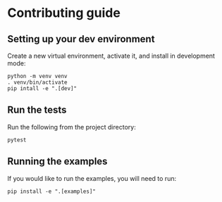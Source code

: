 # Contributing guide

## Setting up your dev environment

Create a new virtual environment, activate it, and install in development mode:
```shell
python -m venv venv
. venv/bin/activate
pip intall -e ".[dev]"
```

## Run the tests

Run the following from the project directory:
```shell
pytest
```

## Running the examples

If you would like to run the examples, you will need to run:
```shell
pip install -e ".[examples]"
```
